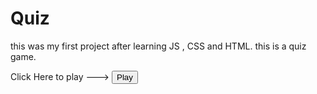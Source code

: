 # Quiz
this was my first project after learning JS , CSS and HTML.
this is a quiz game.

Click Here to play --->
 <a href="index.html"><button class="btn btn-primary">Play</button> </a>
